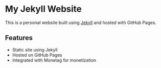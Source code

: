 # My Jekyll Website

This is a personal website built using [Jekyll](https://jekyllrb.com) and hosted with GitHub Pages.

## Features

- Static site using Jekyll
- Hosted on GitHub Pages
- Integrated with Monetag for monetization

